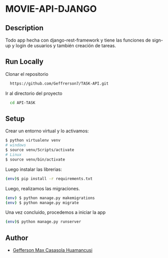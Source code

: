 # MOVIE-API-DJANGO

## Description
Todo app hecha con django-rest-framework y tiene las funciones de sign-up y login de usuarios y también creación de tareas.

## Run Locally

Clonar el repositorio

```bash
  https://github.com/Geffrerson7/TASK-API.git
```

Ir al directorio del proyecto

```bash
  cd API-TASK
```

## Setup
Crear un entorno virtual y lo activamos:

```sh
$ python virtualenv venv
# windows
$ source venv/Scripts/activate
# Linux
$ source venv/bin/activate
```

Luego instalar las librerias:

```sh
(env)$ pip install -r requirements.txt
```

Luego, realizamos las migraciones.
```sh
(env) $ python manage.py makemigrations
(env) $ python manage.py migrate
```

Una vez concluido, procedemos a iniciar la app
```sh
(env)$ python manage.py runserver
```

## Author
- [Gefferson Max Casasola Huamancusi](https://www.github.com/Geffrerson7)